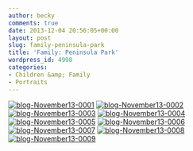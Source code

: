 ```yaml
---
author: becky
comments: true
date: 2013-12-04 20:56:05+00:00
layout: post
slug: family-peninsula-park
title: 'Family: Peninsula Park'
wordpress_id: 4998
categories:
- Children &amp; Family
- Portraits
---
```


[![blog-November13-0001](http://www.beckyjenson.com/wp-content/uploads/2013/12/blog-November13-0001.jpg)](http://www.beckyjenson.com/wp-content/uploads/2013/12/blog-November13-0001.jpg) [![blog-November13-0002](http://www.beckyjenson.com/wp-content/uploads/2013/12/blog-November13-0002.jpg)](http://www.beckyjenson.com/wp-content/uploads/2013/12/blog-November13-0002.jpg) [![blog-November13-0003](http://www.beckyjenson.com/wp-content/uploads/2013/12/blog-November13-0003.jpg)](http://www.beckyjenson.com/wp-content/uploads/2013/12/blog-November13-0003.jpg) [![blog-November13-0004](http://www.beckyjenson.com/wp-content/uploads/2013/12/blog-November13-0004.jpg)](http://www.beckyjenson.com/wp-content/uploads/2013/12/blog-November13-0004.jpg) [![blog-November13-0005](http://www.beckyjenson.com/wp-content/uploads/2013/12/blog-November13-0005.jpg)](http://www.beckyjenson.com/wp-content/uploads/2013/12/blog-November13-0005.jpg) [![blog-November13-0006](http://www.beckyjenson.com/wp-content/uploads/2013/12/blog-November13-0006.jpg)](http://www.beckyjenson.com/wp-content/uploads/2013/12/blog-November13-0006.jpg) [![blog-November13-0007](http://www.beckyjenson.com/wp-content/uploads/2013/12/blog-November13-0007.jpg)](http://www.beckyjenson.com/wp-content/uploads/2013/12/blog-November13-0007.jpg) [![blog-November13-0008](http://www.beckyjenson.com/wp-content/uploads/2013/12/blog-November13-0008.jpg)](http://www.beckyjenson.com/wp-content/uploads/2013/12/blog-November13-0008.jpg) [![blog-November13-0009](http://www.beckyjenson.com/wp-content/uploads/2013/12/blog-November13-0009.jpg)](http://www.beckyjenson.com/wp-content/uploads/2013/12/blog-November13-0009.jpg)

